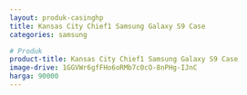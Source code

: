 ```yaml
---
layout: produk-casinghp
title: Kansas City Chief1 Samsung Galaxy S9 Case
categories: samsung

# Produk
product-title: Kansas City Chief1 Samsung Galaxy S9 Case
image-drive: 1GGVWr6gfFHo6oRMb7c0cO-8nPHg-IJnC
harga: 90000
---
```


